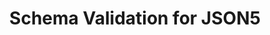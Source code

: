 ---
title: Schema Validation for JSON5
short_name: JSON5
long_name: JSON for the ES5 era
project_url: http://json5.org/
logo: json5.svg
---